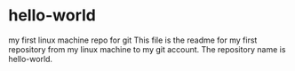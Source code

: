 # hello-world
my first linux machine repo for git
This file is the readme for my first repository from my linux machine to 
my git account. The repository name is hello-world.
